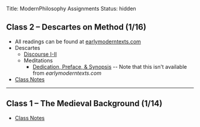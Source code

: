 Title: ModernPhilosophy Assignments
Status: hidden

## Class 2 – Descartes on Method (1/16)

- All readings can be found at [earlymoderntexts.com](http://earlymoderntexts.com)
- Descartes
    - [Discourse I-II](http://www.earlymoderntexts.com/pdfs/descartes1637.pdf)
    - Meditations
        - [Dedication, Preface, &
          Synopsis](https://www.dropbox.com/s/fuemo24n4f0817h/Descartes%20Preface%20%26%20Synopsis.pdf)
          -- Note that this isn't available from *earlymoderntexts.com*
- [Class Notes](http://htmlpreview.github.io/?https://github.com/mclearc/ModernPhilosophyNotes/blob/master/Method%26Meditations.html)

---

## Class 1 – The Medieval Background (1/14)

- [Class Notes](http://htmlpreview.github.io/?https://github.com/mclearc/ModernPhilosophyNotes/blob/master/MedievalBackground.html)

